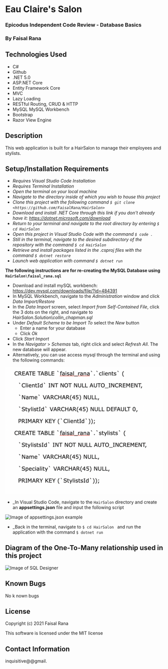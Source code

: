 # Eau Claire's Salon

### Epicodus Independent Code Review - Database Basics

### By Faisal Rana

## Technologies Used

* C#
* Github
* .NET 5.0
* ASP.NET Core
* Entity Framework Core
* MVC
* Lazy Loading
* RESTful Routing, CRUD & HTTP
* MySQL MySQL Workbench
* Bootstrap
* Razor View Engine
## Description

This web application is built for a HairSalon to manage their employees and stylists.


## Setup/Installation Requirements

* _Requires Visual Studio Code Installation_
* _Requires Terminal Installation_
* _Open the terminal on your local machine_
* _Navigate to the directory inside of which you wish to house this project_
* _Clone this project with the following command  `$ git clone <https://github.com/FaisalRana/HairSalon>`_
* _Download and install .NET Core through this link if you don't already have it: https://dotnet.microsoft.com/download_
* _Return to your terminal and navigate to the root directory by entering `$ cd HairSalon`_
* _Open this project in Visual Studio Code with the command `$ code .`_
* _Still in the terminal, navigate to the desired subdirectory of the repository with the command `$ cd HairSalon`_
* _Retrieve and install packages listed in the .csproj files with the command `$ dotnet restore`_
* _Launch web application with command `$ dotnet run`_

**The following instructions are for re-creating the MySQL Database using `HairSalon\faisal_rana.sql`**
* Download and install mySQL workbench: https://dev.mysql.com/downloads/file/?id=484391
* In MySQL Workbench, navigate to the _Administration_ window and click _Data Import/Restore_
* In the _Data Import_ screen, select _Import from Self-Contained File_, click the 3 dots on the right, and navigate to _HairSalon.Solution\collin_chapman.sql_
* Under _Default Scheme to be Import To_ select the _New_ button
  * Enter a name for your database 
  * Click _Ok_
* Click _Start Import_
* In the _Navigator_ > _Schemas_ tab, right click and select _Refresh All_. The new database will appear.
* Alternatively, you can use access mysql through the terminal and using the following commands:

![Image of SQL Commands](HairSalon/wwwroot/images/MySqlCommands.png)


* _In Visual Studio Code, navigate to the `HairSalon` directory and create an **appsettings.json** file and input the following script 

![Image of appsettings.json example](wwwroot/images/appsettings.json_test.png)
* _Back in the terminal, navigate to `$ cd HairSalon ` and run the application with the command `$ dotnet run`


## Diagram of the One-To-Many relationship used in this project

![Image of SQL Designer](wwwroot/images/schema_design.png)


## Known Bugs

No k  nown bugs

## License

Copyright (c) 2021 Faisal Rana

This software is licensed under the MIT license

## Contact Information

inquisitive@@gmail.

